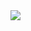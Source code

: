 <img src="https://user-images.githubusercontent.com/91594005/232550191-725ca0fa-8ac0-4517-9402-a3fca9e693eb.png"/>
